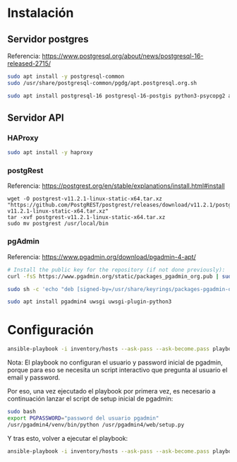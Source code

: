 # Instalación

## Servidor postgres

Referencia: https://www.postgresql.org/about/news/postgresql-16-released-2715/

```bash
sudo apt install -y postgresql-common
sudo /usr/share/postgresql-common/pgdg/apt.postgresql.org.sh

sudo apt install postgresql-16 postgresql-16-postgis python3-psycopg2 acl
```

## Servidor API

### HAProxy

```bash
sudo apt install -y haproxy
```

### postgRest

Referencia: https://postgrest.org/en/stable/explanations/install.html#install

```
wget -O postgrest-v11.2.1-linux-static-x64.tar.xz "https://github.com/PostgREST/postgrest/releases/download/v11.2.1/postgrest-v11.2.1-linux-static-x64.tar.xz"
tar -xvf postgrest-v11.2.1-linux-static-x64.tar.xz
sudo mv postgrest /usr/local/bin
```

### pgAdmin

Referencia: https://www.pgadmin.org/download/pgadmin-4-apt/

```bash
# Install the public key for the repository (if not done previously):
curl -fsS https://www.pgadmin.org/static/packages_pgadmin_org.pub | sudo gpg --dearmor -o /usr/share/keyrings/packages-pgadmin-org.gpg

sudo sh -c 'echo "deb [signed-by=/usr/share/keyrings/packages-pgadmin-org.gpg] https://ftp.postgresql.org/pub/pgadmin/pgadmin4/apt/$(lsb_release -cs) pgadmin4 main" > /etc/apt/sources.list.d/pgadmin4.list && apt update'

sudo apt install pgadmin4 uwsgi uwsgi-plugin-python3
```

# Configuración

```bash
ansible-playbook -i inventory/hosts --ask-pass --ask-become.pass playbooks/deploy.sh
```

Nota: El playbook no configuran el usuario y password inicial de pgadmin, porque para eso se necesita un script interactivo que pregunta al usuario el email y password.

Por eso, una vez ejecutado el playbook por primera vez, es necesario a continuación lanzar el script de setup inicial de pgadmin:

```bash
sudo bash
export PGPASSWORD="password del usuario pgadmin"
/usr/pgadmin4/venv/bin/python /usr/pgadmin4/web/setup.py
```

Y tras esto, volver a ejecutar el playbook:

```bash
ansible-playbook -i inventory/hosts --ask-pass --ask-become.pass playbooks/deploy.sh
```
